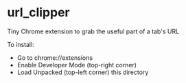 # url_clipper

Tiny Chrome extension to grab the useful part of a tab's URL

To install:

- Go to chrome://extensions
- Enable Developer Mode (top-right corner)
- Load Unpacked (top-left corner) this directory
